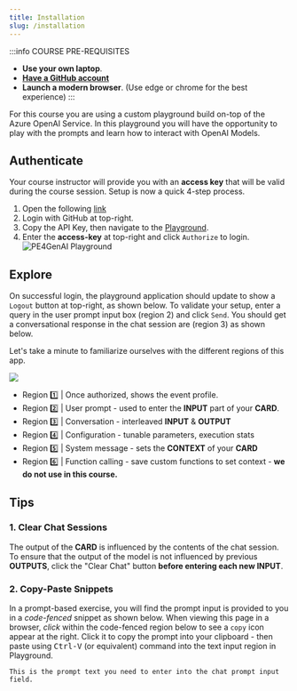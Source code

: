 ```yaml
---
title: Installation
slug: /installation
---
```


:::info COURSE PRE-REQUISITES
 - **Use your own laptop**. 
 - **[Have a GitHub account](https://github.com/)**
 - **Launch a modern browser**. (Use edge or chrome for the best experience)
:::

For this course you are using a custom playground build on-top of the Azure OpenAI Service. In this playground you will have the opportunity to play with the prompts and learn how to interact with OpenAI Models.


## Authenticate

Your course instructor will provide you with an **access key** that will be valid during the course session. Setup is now a quick 4-step process. 

1. Open the following [link](https://polite-ground-030dc3103.4.azurestaticapps.net/event/631a-5f5a)
 2. Login with GitHub at top-right.
 3. Copy the API Key, then navigate to the [Playground](https://polite-ground-030dc3103.4.azurestaticapps.net/event/631a-5f5a).
 4. Enter the **access-key** at top-right and click `Authorize` to login.
    ![PE4GenAI Playground](../images/aitour-playground-chat.png) 


## Explore
On successful login, the playground application should update to show a `Logout` button at top-right, as shown below. To validate your setup, enter a query in the user prompt input box (region 2) and click `Send`. You should get a conversational response in the chat session are (region 3) as shown below.

Let's take a minute to familiarize ourselves with the different regions of this app.

![](../images/aitour-playground-regions.png)

- Region 1️⃣ | Once authorized, shows the event profile.
- Region 2️⃣ | User prompt - used to enter the **INPUT** part of your **CARD**.
- Region 3️⃣ | Conversation - interleaved **INPUT** & **OUTPUT**
- Region 4️⃣ | Configuration - tunable parameters, execution stats
- Region 5️⃣ | System message - sets the **CONTEXT** of your **CARD**
- Region 6️⃣ | Function calling - save custom functions to set context - **we do not use in this course.**


## Tips

### 1. Clear Chat Sessions

The output of the **CARD** is influenced by the contents of the chat session. To ensure that the output of the model is not influenced by previous **OUTPUTS**, click the "Clear Chat" button **before entering each new INPUT**.

### 2. Copy-Paste Snippets

In a prompt-based exercise, you will find the prompt input is  provided to you in a _code-fenced_ snippet as shown below. When viewing this page in a browser, _click_ within the code-fenced region below to see a `copy` icon appear at the right. Click it to copy the prompt into your clipboard - then paste using <kbd>Ctrl-V</kbd> (or equivalent) command into the text input region in Playground.

```text
This is the prompt text you need to enter into the chat prompt input field.
```